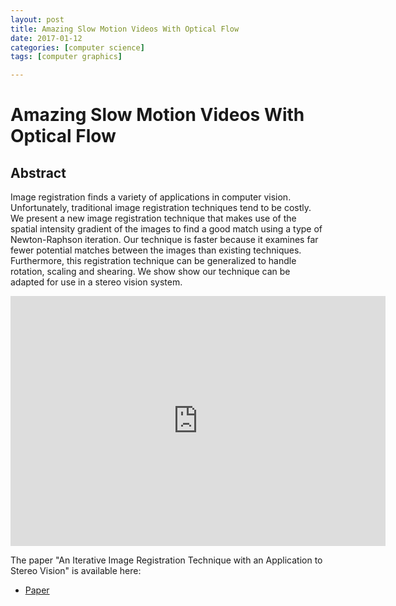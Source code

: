 ```yaml
---
layout: post
title: Amazing Slow Motion Videos With Optical Flow
date: 2017-01-12
categories: [computer science]
tags: [computer graphics]

---
```


Amazing Slow Motion Videos With Optical Flow
===

## Abstract


Image registration finds a variety of applications in computer vision. Unfortunately, traditional image registration techniques tend to be costly. We present a new image registration technique that makes use of the spatial intensity gradient of the images to find a good match using a type of Newton-Raphson iteration. Our technique is faster because it examines far fewer potential matches between the images than existing techniques. Furthermore, this registration technique can be generalized to handle rotation, scaling and shearing. We show show our technique can be adapted for use in a stereo vision system.

<iframe width="600" height="400" src="https://www.youtube.com/embed/7aLda2E0Yyg" frameborder="0" allowfullscreen></iframe>


The paper "An Iterative Image Registration Technique
with an Application to Stereo Vision" is available here:

* [Paper](http://cseweb.ucsd.edu/classes/sp02/cse252/lucaskanade81.pdf)